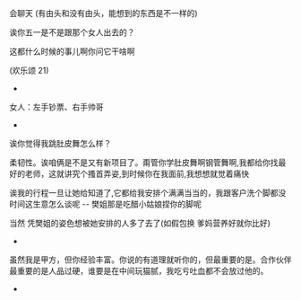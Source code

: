 
会聊天 (有由头和没有由头，能想到的东西是不一样的)

诶你五一是不是跟那个女人出去的？

这都什么时候的事儿啊你问它干啥啊

(欢乐颂 21)



-

女人：左手钞票、右手帅哥

-

诶你觉得我跳肚皮舞怎么样？

柔韧性。诶咱俩是不是又有新项目了。甭管你学肚皮舞啊钢管舞啊,我都给你找最好的老师，这就讲究个搔首弄姿,到时候你在我面前,我想想就觉着痛快

诶我的行程一旦让她给知道了,它都给我安排个满满当当的，我跟客户洗个脚都没时间这生意怎么谈呢 -- 樊姐那是吃醋小姑娘捏你的脚呢

当然 凭樊姐的姿色想被她安排的人多了去了(如假包换 爹妈营养好就你比好)

-

虽然我是甲方，但你经验丰富。你说的有道理就听你的，但最重要的是。合作伙伴最重要的是人品过硬，谁要是在中间玩猫腻，我吃亏吐血都不会放过他的。

-
